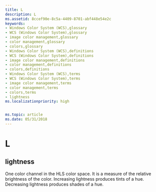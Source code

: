```yaml
---
title: L
description: L
ms.assetid: 8ccef90e-8c5a-4409-8701-abf448e54e2c
keywords:
- Windows Color System (WCS),glossary
- WCS (Windows Color System),glossary
- image color management,glossary
- color management,glossary
- colors,glossary
- Windows Color System (WCS),definitions
- WCS (Windows Color System),definitions
- image color management,definitions
- color management,definitions
- colors,definitions
- Windows Color System (WCS),terms
- WCS (Windows Color System),terms
- image color management,terms
- color management,terms
- colors,terms
- lightness
ms.localizationpriority: high


ms.topic: article
ms.date: 05/31/2018
---
```


# L

## lightness

One color channel in the HLS color space. It is a measure of the relative brightness of the color. Increasing lightness produces tints of a hue. Decreasing lightness produces shades of a hue.

 

 




